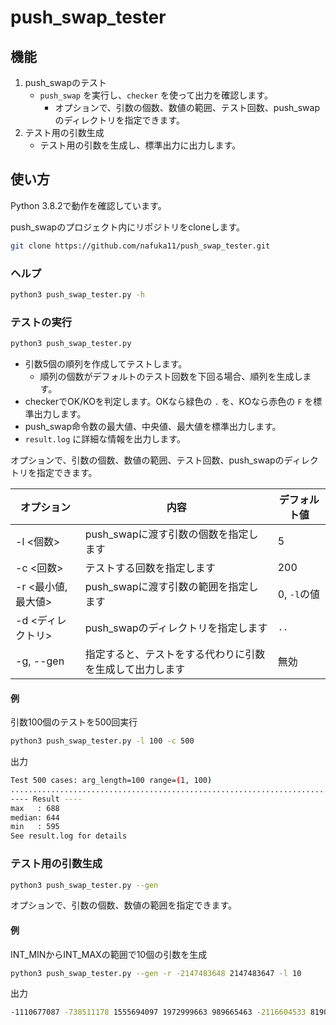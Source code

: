 # push_swap_tester

## 機能

1. push_swapのテスト
   - `push_swap` を実行し、`checker` を使って出力を確認します。
     - オプションで、引数の個数、数値の範囲、テスト回数、push_swapのディレクトリを指定できます。
2. テスト用の引数生成
   - テスト用の引数を生成し、標準出力に出力します。

## 使い方

Python 3.8.2で動作を確認しています。

push_swapのプロジェクト内にリポジトリをcloneします。
```bash
git clone https://github.com/nafuka11/push_swap_tester.git
```

### ヘルプ

```bash
python3 push_swap_tester.py -h
```

### テストの実行

```bash
python3 push_swap_tester.py
```

- 引数5個の順列を作成してテストします。
  - 順列の個数がデフォルトのテスト回数を下回る場合、順列を生成します。
- checkerでOK/KOを判定します。OKなら緑色の `.` を、KOなら赤色の `F` を標準出力します。
- push_swap命令数の最大値、中央値、最大値を標準出力します。
- `result.log` に詳細な情報を出力します。

オプションで、引数の個数、数値の範囲、テスト回数、push_swapのディレクトリを指定できます。

|オプション|内容|デフォルト値|
|--|--|--|
|-l <個数>|push_swapに渡す引数の個数を指定します|5|
|-c <回数>|テストする回数を指定します|200|
|-r <最小値, 最大値>|push_swapに渡す引数の範囲を指定します|0, `-l`の値|
|-d <ディレクトリ>|push_swapのディレクトリを指定します|`..`|
|-g, --gen|指定すると、テストをする代わりに引数を生成して出力します|無効|

#### 例

引数100個のテストを500回実行

```bash
python3 push_swap_tester.py -l 100 -c 500
```

出力

```bash
Test 500 cases: arg_length=100 range=(1, 100)
....................................................................................................................................................................................................................................................................................................................................................................................................................................................................................................................
---- Result ----
max   : 688
median: 644
min   : 595
See result.log for details
```

### テスト用の引数生成

```bash
python3 push_swap_tester.py --gen
```
オプションで、引数の個数、数値の範囲を指定できます。

#### 例
INT_MINからINT_MAXの範囲で10個の引数を生成
```bash
python3 push_swap_tester.py --gen -r -2147483648 2147483647 -l 10
```
出力
```bash
-1110677087 -738511178 1555694097 1972999663 989665463 -2116604533 819005173 -895360136 -613437200 1767332339
```
